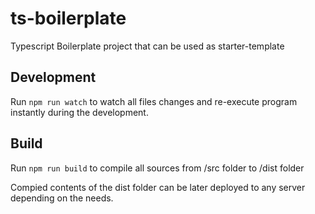 # ts-boilerplate

Typescript Boilerplate project that can be used as starter-template

## Development

Run `npm run watch` to watch all files changes and re-execute program instantly during the development.

## Build

Run `npm run build` to compile all sources from /src folder to /dist folder

Compied contents of the dist folder can be later deployed to any server depending on the needs.
